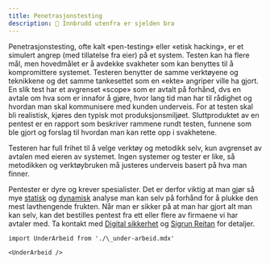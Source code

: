 ```yaml
---
title: Penetrasjonstesting
description: 🥷 Innbrudd utenfra er sjelden bra
---
```


Penetrasjonstesting, ofte kalt «pen-testing» eller «etisk hacking», er et simulert angrep (med tillatelse fra eier) på et system. Testen kan ha flere mål, men hovedmålet er å avdekke svakheter som kan benyttes til å kompromittere systemet. Testeren benytter de samme verktøyene og teknikkene og det samme tankesettet som en «ekte» angriper ville ha gjort. En slik test har et avgrenset «scope» som er avtalt på forhånd, dvs en avtale om hva som er innafor å gjøre, hvor lang tid man har til rådighet og hvordan man skal kommunisere med kunden underveis. For at testen skal bli realistisk, kjøres den typisk mot produksjonsmiljøet. Sluttproduktet av en pentest er en rapport som beskriver rammene rundt testen, funnene som ble gjort og forslag til hvordan man kan rette opp i svakhetene.

Testeren har full frihet til å velge verktøy og metodikk selv, kun avgrenset av avtalen med eieren av systemet. Ingen systemer og tester er like, så metodikken og verktøybruken må justeres underveis basert på hva man finner.

Pentester er dyre og krever spesialister. Det er derfor viktig at man gjør så mye [statisk](kodeanalyse) og [dynamisk](dynamiskanalyse) analyse man kan selv på forhånd for å plukke den mest lavthengende frukten. Når man er sikker på at man har gjort alt man kan selv, kan det bestilles pentest fra ett eller flere av firmaene vi har avtaler med. Ta kontakt med [Digital sikkerhet](https://teamkatalog.nav.no/area/adf0151b-83c2-43e7-91ec-bd078230f688) og [Sigrun Reitan](https://teamkatalog.nav.no/resource/R135445) for detaljer.

```mdx-code-block
import UnderArbeid from './\_under-arbeid.mdx'

<UnderArbeid />
```
